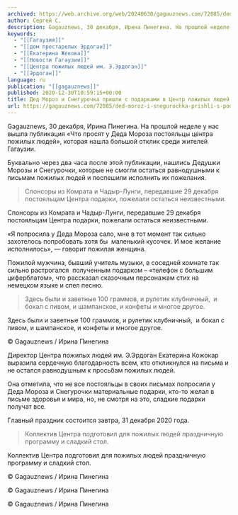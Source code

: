 ```yaml
---
archived: https://web.archive.org/web/20240630/gagauznews.com/72085/ded-moroz-i-snegurochka-prishli-s-podarkami-v-tsentr-pozhilyh-lyudej-im-erdogana.html
author: Сергей С.
description: Gagauznews, 30 декабря, Ирина Пинегина. На прошлой неделе у нас вышла публикация «Что просят у Деда Мороза постояльцы центра пожилых людей», которая нашла большой отклик среди жителей Гагаузии. Буквально через два часа после этой публикации, нашлись Дедушки  Морозы и Снегурочки, которые не смогли остаться равнодушными к письмам пожилых людей и поспешили исполнить их пожелания. Спонсоры из Комрата и Чадыр-Лунги, передавшие 29 декабря постояльцам Центра подарки, пожелали остаться неизвестными. «Я попросила у Деда Мороза сало, мне в тот момент так сильно захотелось попробовать хотя бы  маленький кусочек. И мое желание исполнилось», — говорит пожилая женщина. Пожилой мужчина, бывший учитель музыки, в […]
keywords:
  - "[[Гагаузия]]"
  - "[[дом престарелых Эрдоган]]"
  - "[[Екатерина Жекова]]"
  - "[[Новости Гагаузии]]"
  - "[[Центра пожилых людей им. Э.Эрдоган]]"
  - "[[Эрдоган]]"
language: ru
publication: "[[gagauznews]]"
published: 2020-12-30T10:59:15+00:00
title: Дед Мороз и Снегурочка пришли с подарками в Центр пожилых людей им. Эрдогана
url: https://gagauznews.com/72085/ded-moroz-i-snegurochka-prishli-s-podarkami-v-tsentr-pozhilyh-lyudej-im-erdogana.html
---
```


Gagauznews, 30 декабря, Ирина Пинегина. На прошлой неделе у нас вышла публикация «Что просят у Деда Мороза постояльцы центра пожилых людей», которая нашла большой отклик среди жителей Гагаузии.

Буквально через два часа после этой публикации, нашлись Дедушки  Морозы и Снегурочки, которые не смогли остаться равнодушными к письмам пожилых людей и поспешили исполнить их пожелания.

> Спонсоры из Комрата и Чадыр-Лунги, передавшие 29 декабря постояльцам Центра подарки, пожелали остаться неизвестными.

Спонсоры из Комрата и Чадыр-Лунги, передавшие 29 декабря постояльцам Центра подарки, пожелали остаться неизвестными.



«Я попросила у Деда Мороза сало, мне в тот момент так сильно захотелось попробовать хотя бы  маленький кусочек. И мое желание исполнилось», — говорит пожилая женщина.

Пожилой мужчина, бывший учитель музыки, в соседней комнате так сильно растрогался  полученным подарком – «телефон с большим циферблатом», что рассказал сказочным персонажам стих на немецком языке и спел песню.

> Здесь были и заветные 100 граммов, и рулетик клубничный,  и бокал с пивом, и шампанское, и конфеты и многое другое.

Здесь были и заветные 100 граммов, и рулетик клубничный,  и бокал с пивом, и шампанское, и конфеты и многое другое.



© Gagauznews / Ирина Пинегина

Директор Центра пожилых людей им. Э.Эрдоган Екатерина Кожокар выразила сердечную благодарность всем, кто откликнулся на письма и не остался равнодушным к просьбам пожилых людей.

Она отметила, что не все постояльцы в своих письмах попросили у Деда Мороза и Снегурочки материальные подарки, кто-то желал в письме здоровья и мира, но, не смотря на это, сладкие подарки получат все.

Главный праздник состоится завтра, 31 декабря 2020 года.

> Коллектив Центра подготовил для пожилых людей праздничную программу и сладкий стол.

Коллектив Центра подготовил для пожилых людей праздничную программу и сладкий стол.

© Gagauznews / Ирина Пинегина

© Gagauznews / Ирина Пинегина

© Gagauznews / Ирина Пинегина